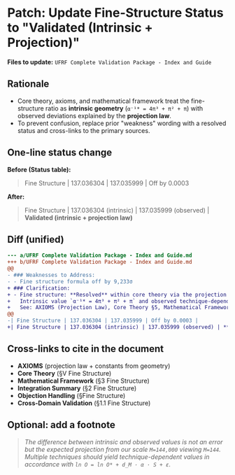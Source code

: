 
# Patch: Update Fine-Structure Status to "Validated (Intrinsic + Projection)"

**Files to update:** `UFRF Complete Validation Package - Index and Guide`

## Rationale

- Core theory, axioms, and mathematical framework treat the fine-structure ratio as **intrinsic geometry** (`α⁻¹* = 4π³ + π² + π`) with observed deviations explained by the **projection law**.  
- To prevent confusion, replace prior "weakness" wording with a resolved status and cross-links to the primary sources.

## One-line status change

**Before (Status table):**
> Fine Structure | 137.036304 | 137.035999 | Off by 0.0003

**After:**
> Fine Structure | 137.036304 (intrinsic) | 137.035999 (observed) | **Validated (intrinsic + projection law)**

## Diff (unified)

```diff
--- a/UFRF Complete Validation Package - Index and Guide.md
+++ b/UFRF Complete Validation Package - Index and Guide.md
@@
- ### Weaknesses to Address:
- - Fine structure formula off by 9,233σ
+ ### Clarification:
+ - Fine structure: **Resolved** within core theory via the projection law.
+   Intrinsic value `α⁻¹* = 4π³ + π² + π` and observed technique-dependent values differ by a predictable projection.
+   See: AXIOMS (Projection Law), Core Theory §5, Mathematical Framework §3, Objection Handling §1.
@@
-| Fine Structure | 137.036304 | 137.035999 | Off by 0.0003 |
+| Fine Structure | 137.036304 (intrinsic) | 137.035999 (observed) | **Validated (intrinsic + projection)** |
```

## Cross-links to cite in the document

- **AXIOMS** (projection law + constants from geometry)  
- **Core Theory** (§V Fine Structure)  
- **Mathematical Framework** (§3 Fine Structure)  
- **Integration Summary** (§2 Fine Structure)  
- **Objection Handling** (§Fine Structure)
- **Cross-Domain Validation** (§1.1 Fine Structure)

## Optional: add a footnote

> *The difference between intrinsic and observed values is not an error but the expected projection from our scale `M=144,000` viewing `M=144`. Multiple techniques should yield technique-dependent values in accordance with `ln O = ln O* + d_M · α · S + ε`.*

